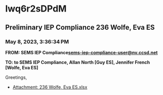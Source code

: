 # lwq6r2sDPdM
## Preliminary IEP Compliance 236 Wolfe, Eva ES
### May 8, 2023, 3:36:34 PM
**FROM: SEMS IEP Compliance<sems-iep-compliance-user@nv.ccsd.net>**

**TO: to SEMS IEP Compliance, Allan North [Guy ES], Jennifer French [Wolfe, Eva ES]**


Greetings, 





* [Attachment: 236 Wolfe, Eva ES.xlsx](lwq6r2sDPdM-attachment-1.xlsx)
